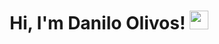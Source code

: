 <h1 align="center">
Hi, I'm Danilo Olivos!
	<a href="https://github.com/Daniloxym" target="_self">
		<img src="https://media.giphy.com/media/hvRJCLFzcasrR4ia7z/giphy.gif" width="30">
	</a>
</h1>
